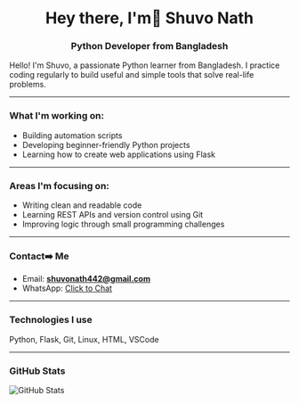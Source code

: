 <h1 align="center">Hey there, I'm👋 Shuvo Nath</h1>
<h3 align="center">Python Developer from Bangladesh</h3>

Hello! I'm Shuvo, a passionate Python learner from Bangladesh. I practice coding regularly to build useful and simple tools that solve real-life problems.

---

### What I'm working on:
- Building automation scripts
- Developing beginner-friendly Python projects
- Learning how to create web applications using Flask

---

### Areas I'm focusing on:
- Writing clean and readable code
- Learning REST APIs and version control using Git
- Improving logic through small programming challenges

---

### Contact➡️ Me
- Email: **shuvonath442@gmail.com**
- WhatsApp: [Click to Chat](https://wa.me/8801618451616)

---

### Technologies I use
Python, Flask, Git, Linux, HTML, VSCode

---

### GitHub Stats
![GitHub Stats](https://github-readme-stats.vercel.app/api?username=shuvo-1616&show_icons=true&theme=default)
